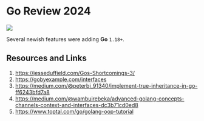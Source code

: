 # Go Review 2024

[![](https://img.shields.io/badge/go-1.22.4-lightblue.svg)](https://go.dev/doc/)

Several newish features were adding **Go** `1.18+`.

## Resources and Links

1. https://jesseduffield.com/Gos-Shortcomings-3/
2. https://gobyexample.com/interfaces
3. https://medium.com/@peterbi_91340/implement-true-inheritance-in-go-ff6243bfd7a8
4. https://medium.com/@wambuirebeka/advanced-golang-concepts-channels-context-and-interfaces-dc3b71cd0ed8
5. https://www.toptal.com/go/golang-oop-tutorial
